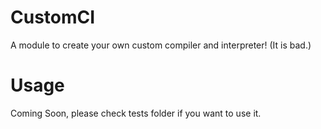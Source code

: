 # CustomCI
A module to create your own custom compiler and interpreter! (It is bad.)

# Usage
Coming Soon, please check tests folder if you want to use it.
